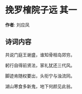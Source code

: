 # 挽罗榷院子远  其一

**作者**: 刘应凤

## 诗词内容

共说门庭王谢盛，谁知骨相岛郊穷。

躬行自得前贤法，家礼犹还三代风。

脚迹肯随权要出，头衔宁与浊流同。

湖山寒食多新鬼，地下何颜见此翁。

